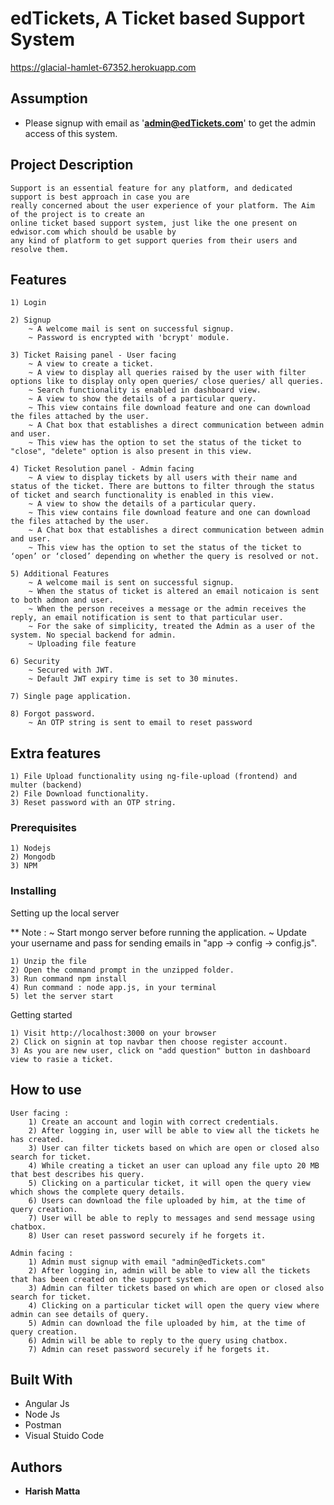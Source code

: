 # edTickets, A Ticket based Support System
https://glacial-hamlet-67352.herokuapp.com

## Assumption

* Please signup with email as '**admin@edTickets.com**' to get the admin access of this system.

## Project Description

```
Support is an essential feature for any platform, and dedicated support is best approach in case you are 
really concerned about the user experience of your platform. The Aim of the project is to create an 
online ticket based support system, just like the one present on edwisor.com which should be usable by 
any kind of platform to get support queries from their users and resolve them.
```

## Features

	1) Login

	2) Signup
        ~ A welcome mail is sent on successful signup.
        ~ Password is encrypted with 'bcrypt' module.

	3) Ticket Raising panel - User facing 
		~ A view to create a ticket.
		~ A view to display all queries raised by the user with filter options like to display only open queries/ close queries/ all queries.
        ~ Search functionality is enabled in dashboard view. 
		~ A view to show the details of a particular query.
		~ This view contains file download feature and one can download the files attached by the user.
		~ A Chat box that establishes a direct communication between admin and user.
		~ This view has the option to set the status of the ticket to "close", "delete" option is also present in this view. 

	4) Ticket Resolution panel - Admin facing
		~ A view to display tickets by all users with their name and status of the ticket. There are buttons to filter through the status of ticket and search functionality is enabled in this view.
		~ A view to show the details of a particular query.
		~ This view contains file download feature and one can download the files attached by the user.
		~ A Chat box that establishes a direct communication between admin and user.
		~ This view has the option to set the status of the ticket to ‘open’ or ‘closed’ depending on whether the query is resolved or not.

	5) Additional Features
        ~ A welcome mail is sent on successful signup.
		~ When the status of ticket is altered an email noticaion is sent to both admon and user.
		~ When the person receives a message or the admin receives the reply, an email notification is sent to that particular user.
		~ For the sake of simplicity, treated the Admin as a user of the system. No special backend for admin.
        ~ Uploading file feature

	6) Security
		~ Secured with JWT.
		~ Default JWT expiry time is set to 30 minutes.

	7) Single page application.

    8) Forgot password.
        ~ An OTP string is sent to email to reset password

## Extra features

	1) File Upload functionality using ng-file-upload (frontend) and multer (backend)
	2) File Download functionality.
    3) Reset password with an OTP string. 


### Prerequisites

	1) Nodejs
	2) Mongodb
	3) NPM

### Installing

Setting up the local server

** Note :
    ~ Start mongo server before running the application.
    ~ Update your username and pass for sending emails in "app -> config -> config.js".

```
1) Unzip the file
2) Open the command prompt in the unzipped folder.
3) Run command npm install
4) Run command : node app.js, in your terminal
5) let the server start
```

Getting started

```
1) Visit http://localhost:3000 on your browser
2) Click on signin at top navbar then choose register account.
3) As you are new user, click on "add question" button in dashboard view to rasie a ticket.
```

## How to use

```
User facing :
	1) Create an account and login with correct credentials.
	2) After logging in, user will be able to view all the tickets he has created.
	3) User can filter tickets based on which are open or closed also search for ticket.
	4) While creating a ticket an user can upload any file upto 20 MB that best describes his query. 
	5) Clicking on a particular ticket, it will open the query view which shows the complete query details.
	6) Users can download the file uploaded by him, at the time of query creation.
	7) User will be able to reply to messages and send message using chatbox.
	8) User can reset password securely if he forgets it.

Admin facing :
	1) Admin must signup with email "admin@edTickets.com"
	2) After logging in, admin will be able to view all the tickets that has been created on the support system.
	3) Admin can filter tickets based on which are open or closed also search for ticket. 
	4) Clicking on a particular ticket will open the query view where admin can see details of query.
	5) Admin can download the file uploaded by him, at the time of query creation.
	6) Admin will be able to reply to the query using chatbox.
	7) Admin can reset password securely if he forgets it.
```

## Built With

* Angular Js
* Node Js
* Postman
* Visual Stuido Code

## Authors

* **Harish Matta** 
